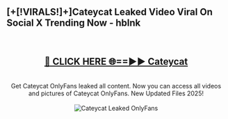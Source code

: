 <h2>[+[!VIRALS!]+]Cateycat Leaked Video Viral On Social X Trending Now - hblnk</h2>
<br>
<div align="center">
<h2><a href="https://libra.edu.pl?Cateycat" rel="nofollow">🔴 CLICK HERE 🌐==►► Cateycat</a></h2>
<br>
Get Cateycat OnlyFans leaked all content. Now you can access all videos and pictures of Cateycat OnlyFans. New Updated Files 2025!
<br>
<br>
<a href="https://libra.edu.pl?Cateycat" rel="nofollow" data-target="animated-image.originalLink"><img src="https://i.ibb.co.com/WyWwxjT/player-gif2.gif" alt="Cateycat Leaked OnlyFans" style="max-width: 100%; display: inline-block;" data-target="animated-image.originalImage"></a>
</div>
<br>